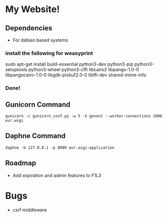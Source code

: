 # My Website!
## Dependencies
* For debian based systems
### install the following for weasyprint
sudo apt-get install build-essential python3-dev python3-pip python3-setuptools python3-wheel python3-cffi libcairo2 libpango-1.0-0 libpangocairo-1.0-0 libgdk-pixbuf2.0-0 libffi-dev shared-mime-info
### Done!
## Gunicorn Command
```
gunicorn -c gunicorn_conf.py -w 5 -k gevent --worker-connections 1000 wvr.wsgi
```
## Daphne Command
```
daphne -b 127.0.0.1 -p 8000 wvr.asgi:application
```
## Roadmap
* Add expiration and admin features to F1L3

# Bugs
* csrf middleware
